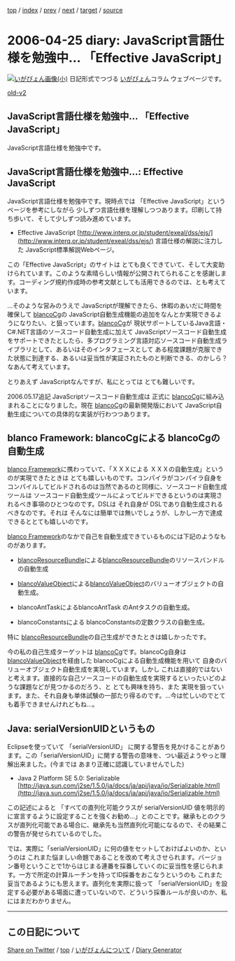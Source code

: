 [top](../index.html) 
 / [index](index.html) 
 / [prev](ig060424.html) 
 / [next](ig060427.html) 
 / [target](https://igapyon.github.io/diary/2006/ig060425.html) 
 / [source](https://github.com/igapyon/diary/blob/gh-pages/2006/ig060425.src.md) 

2006-04-25 diary: JavaScript言語仕様を勉強中… 「Effective JavaScript」
=====================================================================================================
[![いがぴょん画像(小)](https://igapyon.github.io/diary/images/iga200306s.jpg "いがぴょん")](https://igapyon.github.io/diary/memo/memoigapyon.html) 日記形式でつづる [いがぴょん](https://igapyon.github.io/diary/memo/memoigapyon.html)コラム ウェブページです。

[old-v2](ig060425-orig.html)

## JavaScript言語仕様を勉強中… 「Effective JavaScript」

JavaScript言語仕様を勉強中です。


## JavaScript言語仕様を勉強中…: Effective JavaScript

JavaScript言語仕様を勉強中です。現時点では 「Effective JavaScript」というページを参考にしながら 少しずつ言語仕様を理解しつつあります。印刷して持ち歩いて、そして少しずつ読み進めています。

* Effective JavaScript
  [http://www.interq.or.jp/student/exeal/dss/ejs/](http://www.interq.or.jp/student/exeal/dss/ejs/)
  言語仕様の解説に注力した JavaScript標準解説Webページ。

この「Effective JavaScript」のサイトは とても良くできていて、そして大変助けられています。このような素晴らしい情報が公開されてられることを感謝します。コーディング規約作成時の参考文献としても活用できるのでは、とも考えています。

…そのような営みのうえで JavaScriptが理解できたら、休暇のあいだに時間を確保して [blancoCg](http://www.igapyon.jp/blanco/blancocg.html)の JavaScript自動生成機能の追加をなんとか実現できるようになりたい、と狙っています。[blancoCg](http://www.igapyon.jp/blanco/blancocg.html)が 現状サポートしているJava言語・C#.NET言語のソースコード自動生成に加えて JavaScriptソースコード自動生成をサポートできたとしたら、多プログラミング言語対応ソースコード自動生成ライブラリとして、あるいはそのインタフェースとして ある程度課題が克服できた状態に到達する、あるいは妥当性が実証されたものと判断できる、のかしら？ なあんて考えています。

とりあえず JavaScriptなんですが、私にとっては とても難しいです。

2006.05.17追記 JavaScriptソースコード自動生成は 正式に [blancoCg](http://www.igapyon.jp/blanco/blancocg.html)に組み込まれることになりました。現在 [blancoCg](http://www.igapyon.jp/blanco/blancocg.html)の最新開発版において JavaScript自動生成についての具体的な実装が行わつつあります。

## blanco Framework: blancoCgによる blancoCgの自動生成

[blanco Framework](http://www.igapyon.jp/blanco/blanco.ja.html)に携わっていて、「ＸＸＸによる ＸＸＸの自動生成」というのが実現できたときは とても嬉しいものです。コンパイラがコンパイラ自身をコンパイルしてビルドされるのは当然であるのと同様に、ソースコード自動生成ツールは ソースコード自動生成ツールによってビルドできるというのは実現されるべき事項のひとつなのです。DSLは それ自身が DSLであり自動生成されるべきなのです。それは そんなには簡単では無いでしょうが、しかし一方で達成できるととても嬉しいのです。

[blanco Framework](http://www.igapyon.jp/blanco/blanco.ja.html)のなかで自己を自動生成できているものには下記のようなものがあります。

* [blancoResourceBundle](http://www.igapyon.jp/blanco/blancoresourcebundle.html)による[blancoResourceBundle](http://www.igapyon.jp/blanco/blancoresourcebundle.html)のリソースバンドルの自動生成
  
* [blancoValueObject](http://www.igapyon.jp/blanco/blancovalueobject.html)による[blancoValueObject](http://www.igapyon.jp/blanco/blancovalueobject.html)のバリューオブジェクトの自動生成。
  
* blancoAntTaskによるblancoAntTask のAntタスクの自動生成。
  
* blancoConstantsによる blancoConstantsの定数クラスの自動生成。

特に [blancoResourceBundle](http://www.igapyon.jp/blanco/blancoresourcebundle.html)の自己生成ができたときは嬉しかったです。

今の私の自己生成ターゲットは [blancoCg](http://www.igapyon.jp/blanco/blancocg.html)です。blancoCg自身は [blancoValueObject](http://www.igapyon.jp/blanco/blancovalueobject.html)を経由した
blancoCgによる自動生成機能を用いて 自身のバリューオブジェクト自動生成を実現しています。しかし これは直接的ではないと考えます。直接的な自己ソースコードの自動生成を実現するといったいどのような課題などが見つかるのだろう、と とても興味を持ち、また 実現を狙っています。また、それ自身も単体試験の一部たり得るのです。…今は忙しいのでとても着手できませんけれどもね…。

## Java: serialVersionUIDというもの

Eclipseを使っていて 「serialVersionUID」 に関する警告を見かけることがあります。この「serialVersionUID」に関する警告の意味を、つい最近ようやっと理解出来ました。(今までは あまり正確に認識していませんでした)

* Java 2 Platform SE 5.0: Serializable
  [http://java.sun.com/j2se/1.5.0/ja/docs/ja/api/java/io/Serializable.html](http://java.sun.com/j2se/1.5.0/ja/docs/ja/api/java/io/Serializable.html)

この記述によると 「すべての直列化可能クラスが serialVersionUID 値を明示的に宣言するように設定することを強くお勧め…」とのことです。継承もとのクラスが直列化可能である場合に、継承先も当然直列化可能になるので、その結果この警告が発せられているのでした。

では、実際に「serialVersionUID」に何の値をセットしておけばよいのか、というのは これまた悩ましい命題であることを改めて考えさせられます。バージョン番号ということで1からはじまる連番を採番していくのに妥当性を感じられます。一方で所定の計算ルーチンを持ってID採番をおこなうというのも これまた妥当であるようにも思えます。直列化を実際に扱って 「serialVersionUID」を設定する必要がある場面に遭っていないので、どういう採番ルールが良いのか、私にはまだわかりません。


----------------------------------------------------------------------------------------------------

## この日記について

[Share on Twitter](https://twitter.com/intent/tweet?hashtags=igapyon%2Cdiary%2C%E3%81%84%E3%81%8C%E3%81%B4%E3%82%87%E3%82%93&text=JavaScript%E8%A8%80%E8%AA%9E%E4%BB%95%E6%A7%98%E3%82%92%E5%8B%89%E5%BC%B7%E4%B8%AD%E2%80%A6+%E3%80%8CEffective+JavaScript%E3%80%8D&url=https%3A%2F%2Figapyon.github.io%2Fdiary%2F2006%2Fig060425.html) / [top](../index.html) / [いがぴょんについて](https://igapyon.github.io/diary/memo/memoigapyon.html) / [Diary Generator](https://github.com/igapyon/igapyonv3)
